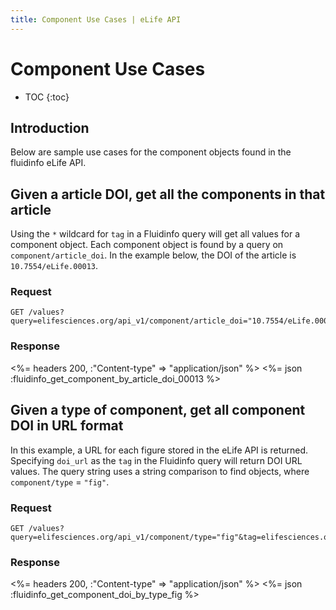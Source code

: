 ```yaml
---
title: Component Use Cases | eLife API
---
```


# Component Use Cases

* TOC
{:toc}

## Introduction

Below are sample use cases for the component objects found in the fluidinfo eLife API.

## Given a article DOI, get all the components in that article

Using the `*` wildcard for `tag` in a Fluidinfo query will get all values for a component object. Each component object is found by a query on `component/article_doi`. In the example below, the DOI of the article is `10.7554/eLife.00013`.

### Request

    GET /values?query=elifesciences.org/api_v1/component/article_doi="10.7554/eLife.00013"&tag=*

### Response

<%= headers 200,  :"Content-type" => "application/json" %>
<%= json :fluidinfo_get_component_by_article_doi_00013 %>

## Given a type of component, get all component DOI in URL format

In this example, a URL for each figure stored in the eLife API is returned. Specifying `doi_url` as the `tag` in the Fluidinfo query will return DOI URL values. The query string uses a string comparison to find objects, where `component/type` = `"fig"`.

### Request

    GET /values?query=elifesciences.org/api_v1/component/type="fig"&tag=elifesciences.org/api_v1/component/doi_url

### Response

<%= headers 200,  :"Content-type" => "application/json" %>
<%= json :fluidinfo_get_component_doi_by_type_fig %>